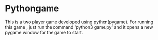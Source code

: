 # Pythongame
This is a two player game developed using python(pygame).
For running this game , just run the command 'python3 game.py' and it opens a new pygame window for the game to start.
